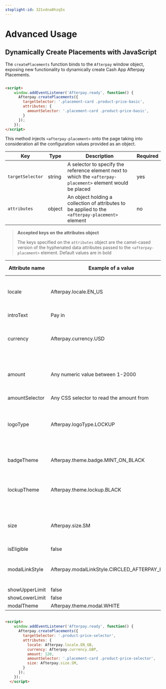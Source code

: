 ```yaml
---
stoplight-id: 321vdna8hzq5s
---
```


# Advanced Usage

## Dynamically Create Placements with JavaScript

The `createPlacements` function binds to the `Afterpay` window object, exposing new functionality to dynamically create Cash App Afterpay Placements.

```HTML

<script>
    window.addEventListener('Afterpay.ready', function() {
      Afterpay.createPlacements({
        targetSelector: '.placement-card .product-price-basic',
        attributes: {
          amountSelector: '.placement-card .product-price-basic',
        }
      });
    });
</script>
```

This method injects `<afterpay-placement>` onto the page taking into consideration all the configuration values provided as an object.

|Key|	Type|	Description	|Required|
|---|---|--|--|
|`targetSelector`	|string| A selector to specify the reference element next to which the `<afterpay-placement>` element would be placed	|yes|
|`attributes`	|object| An object holding a collection of attributes to be applied to the `<afterpay-placement> `element	|no|


> **Accepted keys on the attributes object**
>
> The keys specified on the `attributes` object are the camel-cased version of the hyphenated data attributes passed to the `<afterpay-placement>` element.
> Default values are in bold

|Attribute name	|Example of a value|	Supported constants/values|	Comments|
|---|---|---|---|
|locale	|Afterpay.locale.EN_US	| EN_US | Cash App Afterpay is avaiable in the USA only.|
|introText|	Pay in	|In, in, Or, or, Pay, pay, Pay in, pay in	||
|currency	|Afterpay.currency.USD	| USD | Cash App Afterpay is avaiable in the USA only. |
|amount	|Any numeric value between 1-2000	|-|	Takes the highest precedence for an amount value
|amountSelector	|Any CSS selector to read the amount from|	-	||
|logoType|	Afterpay.logoType.LOCKUP|	BADGE, LOCKUP	|This is a required attribute when setting the logo type to a lockup|
|badgeTheme	|Afterpay.theme.badge.MINT_ON_BLACK|	BLACK_ON_MINT, BLACK_ON_WHITE, MINT_ON_BLACK, WHITE_ON_BLACK||	
|lockupTheme|	Afterpay.theme.lockup.BLACK	|BLACK, WHITE, MINT	|Make sure the logoType is set to lockup|
|size|	Afterpay.size.SM	|XS, SM, MD, LG	|These are the different messaging sizes supported
isEligible	|false	|true, false	||
|modalLinkStyle	|Afterpay.modalLinkStyle.CIRCLED_AFTERPAY_ICON|	CIRCLED_INFO_ICON, LEARN_MORE_TEXT, MORE_INFO_TEXT, CIRCLED_QUESTION_ICON, NONE	||
|showUpperLimit|	false|	true, false	||
|showLowerLimit|	false	|true, false	|
|modalTheme	|Afterpay.theme.modal.WHITE	|MINT ,WHITE	|


```HTML

<script>
    window.addEventListener('Afterpay.ready', function() {
      Afterpay.createPlacements({
        targetSelector: '.product-price-selector',
        attributes: {
          locale: Afterpay.locale.EN_GB,
          currency: Afterpay.currency.GBP,
          amount: 120,
          amountSelector: '.placement-card .product-price-selector',
          size: Afterpay.size.SM,
        }
      });
    });
  </script>
  ```
